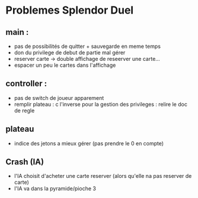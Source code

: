 # Problemes Splendor Duel


## main :
* pas de possibilités de quitter + sauvegarde en meme temps
* don du privilege de debut de partie mal gérer
* reserver carte -> double affichage de reseerver une carte...
* espacer un peu le cartes dans l'affichage

## controller :
* pas de switch de joueur apparement
* remplir plateau : c l'inverse pour la gestion des privileges : relire le doc de regle

## plateau
* indice des jetons a mieux gérer (pas prendre le 0 en compte)

## Crash (IA)
* l'IA choisit d'acheter une carte reserver (alors qu'elle na pas reserver de carte)
* l'IA va dans la pyramide/pioche 3
